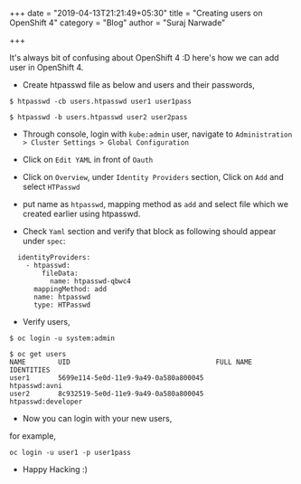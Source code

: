 +++
date = "2019-04-13T21:21:49+05:30"
title = "Creating users on OpenShift 4"
category = "Blog"
author = "Suraj Narwade"

+++


It's always bit of confusing about OpenShift 4 :D
here's how we can add user in OpenShift 4.


* Create htpasswd file as below and users and their passwords,
  

```
$ htpasswd -cb users.htpasswd user1 user1pass
```

```
$ htpasswd -b users.htpasswd user2 user2pass
```

* Through console, login with `kube:admin` user, navigate to `Administration > Cluster Settings > Global Configuration`

* Click on `Edit YAML` in front of `Oauth`

* Click on `Overview`, under `Identity Providers` section, Click on `Add` and select `HTPasswd`

* put name as `htpasswd`, mapping method as `add` and select file which we created earlier using htpasswd.

* Check `Yaml` section and verify that block as following should appear under `spec`:

```
  identityProviders:
    - htpasswd:
        fileData:
          name: htpasswd-qbwc4
      mappingMethod: add
      name: htpasswd
      type: HTPasswd
```

* Verify users,

```
$ oc login -u system:admin

$ oc get users
NAME        UID                                    FULL NAME   IDENTITIES
user1       5699e114-5e0d-11e9-9a49-0a580a800045               htpasswd:avni
user2       8c932519-5e0d-11e9-9a49-0a580a800045               htpasswd:developer
```

* Now you can login with your new users,

for example, 

```
oc login -u user1 -p user1pass
```

* Happy Hacking :)